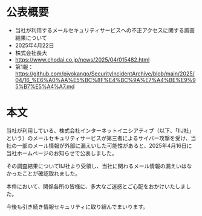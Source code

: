 # 公表概要
- 当社が利用するメールセキュリティサービスへの不正アクセスに関する調査結果について
- 2025年4月22日
- 株式会社長大
- https://www.chodai.co.jp/news/2025/04/015482.html
- 第1報：https://github.com/piyokango/SecurityIncidentArchive/blob/main/2025/04/16_%E6%A0%AA%E5%BC%8F%E4%BC%9A%E7%A4%BE%E9%95%B7%E5%A4%A7.md

# 本文
当社が利用している、株式会社インターネットイニシアティブ（以下、「IIJ社」という）のメールセキュリティサービスが第三者によるサイバー攻撃を受け、当社の一部のメール情報が外部に漏えいした可能性があると、2025年4月16日に当社ホームページのお知らせで公表しました。

その調査結果についてIIJ社より受領し、当社に関わるメール情報の漏えいはなかったことが確認取れました。

本件において、関係各所の皆様に、多大なご迷惑とご心配をおかけいたしました。

今後も引き続き情報セキュリティに取り組んでまいります。
